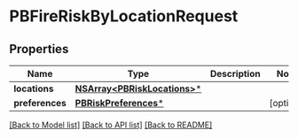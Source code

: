 # PBFireRiskByLocationRequest

## Properties
Name | Type | Description | Notes
------------ | ------------- | ------------- | -------------
**locations** | [**NSArray&lt;PBRiskLocations&gt;***](PBRiskLocations.md) |  | 
**preferences** | [**PBRiskPreferences***](PBRiskPreferences.md) |  | [optional] 

[[Back to Model list]](../README.md#documentation-for-models) [[Back to API list]](../README.md#documentation-for-api-endpoints) [[Back to README]](../README.md)


